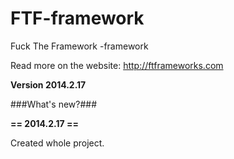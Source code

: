 FTF-framework
=============

Fuck The Framework -framework

Read more on the website: http://ftframeworks.com

**Version 2014.2.17**


###What's new?###

**== 2014.2.17 ==**

Created whole project.
